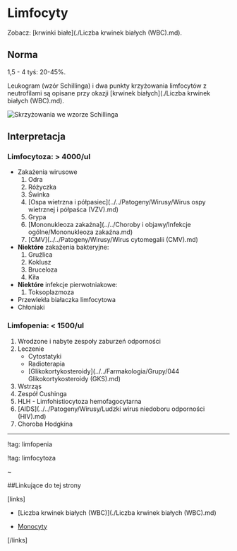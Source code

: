 # Limfocyty

Zobacz: [krwinki białe](./Liczba krwinek białych (WBC).md).



## Norma

1,5 - 4 tyś: 20-45%.



Leukogram (wzór Schillinga) i dwa punkty krzyżowania limfocytów z neutrofilami są opisane przy okazji [krwinek białych](./Liczba krwinek białych (WBC).md).

![Skrzyżowania we wzorze Schillinga](img/schilling-shifts.png)





## Interpretacja

### Limfocytoza: > 4000/ul

- Zakażenia wirusowe
  1. Odra
  2. Różyczka
  3. Świnka
  4. [Ospa wietrzna i półpasiec](../../Patogeny/Wirusy/Wirus ospy wietrznej i półpaśca (VZV).md)
  5. Grypa
  6. [Mononukleoza zakaźna](../../Choroby i objawy/Infekcje ogólne/Mononukleoza zakaźna.md)
  7. [CMV](../../Patogeny/Wirusy/Wirus cytomegalii (CMV).md)
- **Niektóre** zakażenia bakteryjne:
  1. Gruźlica
  2. Koklusz
  3. Bruceloza
  4. Kiła
- **Niektóre** infekcje pierwotniakowe:
  1. Toksoplazmoza
- Przewlekła białaczka limfocytowa
- Chłoniaki



### Limfopenia: < 1500/ul

1. Wrodzone i nabyte zespoły zaburzeń odporności
2. Leczenie
   - Cytostatyki
   - Radioterapia
   - [Glikokortykosteroidy](../../Farmakologia/Grupy/044 Glikokortykosteroidy (GKS).md)
3. Wstrząs
4. Zespół Cushinga
5. HLH - Limfohistiocytoza hemofagocytarna
6. [AIDS](../../Patogeny/Wirusy/Ludzki wirus niedoboru odporności (HIV).md)
7. Choroba Hodgkina


***

!tag: limfopenia

!tag: limfocytoza

~



##Linkujące do tej strony

[links]

- [Liczba krwinek białych (WBC)](./Liczba krwinek białych (WBC).md)

- [Monocyty](./Monocyty.md)


[/links]











